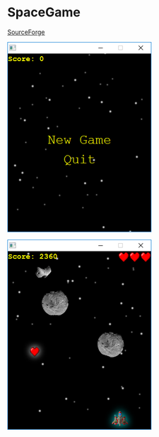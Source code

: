 # SpaceGame


[SourceForge](https://sourceforge.net/projects/superspacegame/)

![alt text](https://github.com/mgrebnev/SpaceGame/blob/master/spacegame/screenshots/1.png?raw=true)

![alt text](https://github.com/mgrebnev/SpaceGame/blob/master/spacegame/screenshots/2.png?raw=true)
